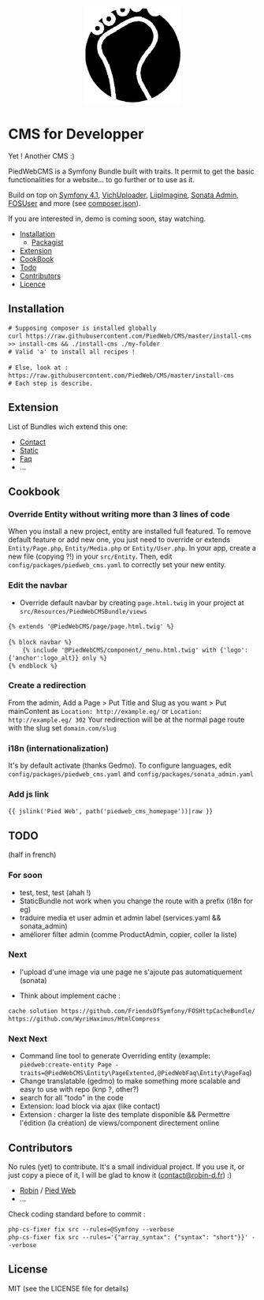 <p align="center"><a href="https://piedweb.com">
<img src="https://raw.githubusercontent.com/PiedWeb/piedweb-devoluix-theme/master/src/img/logo_title.png" width="200" height="200" alt="theme devoluix bootstrap 4" />
</a></p>

# CMS for Developper

Yet ! Another CMS :)

PiedWebCMS is a Symfony Bundle built with traits. It permit to get the basic functionalities for a website... to go further or to use as it.

Build on top on [Symfony 4.1](https://github.com/symfony/symfony), [VichUploader](https://github.com/dustin10/VichUploaderBundle), [LiipImagine](https://github.com/liip/LiipImagineBundle), [Sonata Admin](https://github.com/sonata-project/SonataAdminBundle), [FOSUser](https://github.com/FriendsOfSymfony/FOSUserBundle) and more (see [composer.json](https://github.com/PiedWeb/CMS/blob/master/composer.json)).

If you are interested in, demo is coming soon, stay watching.

* [Installation](#installation)
    * [Packagist](https://packagist.org/packages/piedweb/cms-bundle)
* [Extension](#extension)
* [CookBook](#cookbook)
* [Todo](#todo)
* [Contributors](#contributors)
* [Licence](#licence)

## Installation

```
# Supposing composer is installed globally
curl https://raw.githubusercontent.com/PiedWeb/CMS/master/install-cms >> install-cms && ./install-cms ./my-folder
# Valid 'a' to install all recipes !

# Else, look at :
https://raw.githubusercontent.com/PiedWeb/CMS/master/install-cms
# Each step is describe.
```

## Extension

List of Bundles wich extend this one:

* [Contact](https://github.com/PiedWeb/ContactBundle)
* [Static](https://github.com/PiedWeb/StaticBundle)
* [Faq](https://github.com/PiedWeb/FaqBundle)
* ...


## Cookbook

### Override Entity without writing more than 3 lines of code
When you install a new project, entity are installed full featured.
To remove default feature or add new one, you just need to override or extends `Entity/Page.php`, `Entity/Media.php` or `Entity/User.php`.
In your app, create a new file (copying ?!) in your `src/Entity`.
Then, edit `config/packages/piedweb_cms.yaml` to correctly set your new entity.

### Edit the navbar
- Override default navbar by creating `page.html.twig` in your project at `src/Resources/PiedWebCMSBundle/views`
```
{% extends '@PiedWebCMS/page/page.html.twig' %}

{% block navbar %}
    {% include '@PiedWebCMS/component/_menu.html.twig' with {'logo':{'anchor':logo_alt}} only %}
{% endblock %}
```

### Create a redirection
From the admin, Add a Page > Put Title and Slug as you want > Put mainContent as `Location: http://example.eg/` or `Location: http://example.eg/ 302`
Your redirection will be at the normal page route with the slug set `domain.com/slug`


### i18n (internationalization)
It's by default activate (thanks Gedmo). To configure languages, edit `config/packages/piedweb_cms.yaml` and `config/packages/sonata_admin.yaml`

### Add js link
```
{{ jslink('Pied Web', path('piedweb_cms_homepage'))|raw }}
```

## TODO
(half in french)

### For soon
- test, test, test (ahah !)
- StaticBundle not work when you change the route with a prefix (i18n for eg)
- traduire media et user admin et admin label (services.yaml && sonata_admin)
- améliorer filter admin (comme ProductAdmin, copier, coller la liste)

### Next
- l'upload d'une image via une page ne s'ajoute pas automatiquement (sonata)

- Think about implement cache :
```
cache solution https://github.com/FriendsOfSymfony/FOSHttpCacheBundle/ https://github.com/WyriHaximus/HtmlCompress
```

### Next Next

- Command line tool to generate Overriding entity (example: `piedweb:create-entity Page -traits=@PiedWebCMS\Entity\PageExtented,@PiedWebFaq\Entity\PageFaq`)
- Change translatable (gedmo) to make something more scalable and easy to use with repo (knp ?, other?)
- search for all "todo" in the code
- Extension: load block via ajax (like contact)
- Extension : charger la liste des template disponible && Permettre l'édition (la création) de views/component directement online


## Contributors

No rules (yet) to contribute. It's a small individual project.
If you use it, or just copy a piece of it, I will be glad to know it (contact@robin-d.fr) :)

* [Robin](https://www.robin-d.fr/) / [Pied Web](https://piedweb.com)
* ...

Check coding standard before to commit :
```
php-cs-fixer fix src --rules=@Symfony --verbose
php-cs-fixer fix src --rules='{"array_syntax": {"syntax": "short"}}' --verbose
```

## License

MIT (see the LICENSE file for details)
